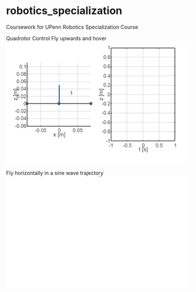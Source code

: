 # robotics_specialization
Coursework for UPenn Robotics Specialization Course

Quadrotor Control
Fly upwards and hover
![c1pe1](./1_AERIAL_ROBOTICS/WEEK_2/pe1.gif)

Fly horizontally in a sine wave trajectory
![c1pe1](./1_AERIAL_ROBOTICS/WEEK_3/pe2.gif)